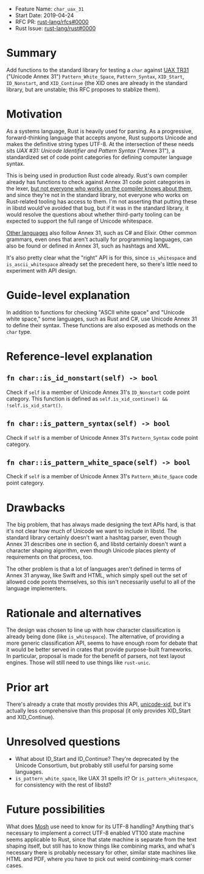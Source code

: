 - Feature Name: `char_uax_31`
- Start Date: 2019-04-24
- RFC PR: [rust-lang/rfcs#0000](https://github.com/rust-lang/rfcs/pull/0000)
- Rust Issue: [rust-lang/rust#0000](https://github.com/rust-lang/rust/issues/0000)

# Summary
[summary]: #summary

Add functions to the standard library for testing a `char` against [UAX TR31](https://unicode.org/reports/tr31/) ("Unicode Annex 31")
`Pattern_White_Space`, `Pattern_Syntax`, `XID_Start`, `ID_Nonstart`, and `XID_Continue` (the XID ones are already in the standard
library, but are unstable; this RFC proposes to stablize them).

# Motivation
[motivation]: #motivation

As a systems language, Rust is heavily used for parsing.
As a progressive, forward-thinking language that accepts anyone,
Rust supports Unicode and makes the definitive string types UTF-8.
At the intersection of these needs sits *UAX #31: Unicode Identifier and Pattern Syntax* ("Annex 31"),
a standardized set of code point categories for defining computer language syntax.

This is being used in production Rust code already.
Rust's own compiler already has functions to check against Annex 31 code point categories in the lexer,
[but not everyone who works on the compiler knows about them](https://internals.rust-lang.org/t/for-await-loops/9819/16),
and since they're not in the standard library,
not everyone who works on Rust-related tooling has access to them.
I'm not asserting that putting these in libstd would've avoided that bug,
but if it was in the standard library,
it would resolve the questions about whether third-party tooling can be expected to support the full range of Unicode whitespace.

[Other languages](https://rosettacode.org/wiki/Unicode_variable_names#C) also follow Annex 31, such as C# and Elixir.
Other common grammars, even ones that aren't actually for programming languages, can also be found or defined in Annex 31,
such as hashtags and XML.

It's also pretty clear what the "right" API is for this,
since `is_whitespace` and `is_ascii_whitespace` already set the precedent here,
so there's little need to experiment with API design.

# Guide-level explanation
[guide-level-explanation]: #guide-level-explanation

In addition to functions for checking "ASCII white space" and "Unicode white space,"
some languages, such as Rust and C#, use Unicode Annex 31 to define their syntax.
These functions are also exposed as methods on the `char` type.

# Reference-level explanation
[reference-level-explanation]: #reference-level-explanation

## `fn char::is_id_nonstart(self) -> bool`

Check if `self` is a member of Unicode Annex 31's `ID_Nonstart` code point category.
This function is defined as `self.is_xid_continue() && !self.is_xid_start()`.

## `fn char::is_pattern_syntax(self) -> bool`

Check if `self` is a member of Unicode Annex 31's `Pattern_Syntax` code point category.

## `fn char::is_pattern_white_space(self) -> bool`

Check if `self` is a member of Unicode Annex 31's `Pattern_White_Space` code point category.

# Drawbacks
[drawbacks]: #drawbacks

The big problem, that has always made designing the text APIs hard,
is that it's not clear how much of Unicode we want to include in libstd.
The standard library certainly doesn't want a hashtag parser, even though Annex 31 describes one in section 6,
and libstd certainly doesn't want a character shaping algorithm,
even though Unicode places plenty of requirements on that process, too.

The other problem is that a lot of languages aren't defined in terms of Annex 31 anyway,
like Swift and HTML, which simply spell out the set of allowed code points themselves,
so this isn't necessarily useful to all of the language implementers.

# Rationale and alternatives
[rationale-and-alternatives]: #rationale-and-alternatives

The design was chosen to line up with how character classification is already being done (like `is_whitespace`).
The alternative, of providing a more generic classification API,
seems to have enough room for debate that it would be better served in crates that provide purpose-built frameworks.
In particular, proposal is made for the benefit of parsers, not text layout engines.
Those will still need to use things like `rust-unic`.

# Prior art
[prior-art]: #prior-art

There's already a crate that mostly provides this API, [unicode-xid](https://lib.rs/crates/unicode-xid),
but it's actually less comprehensive than this proposal (it only provides XID_Start and XID_Continue).

# Unresolved questions
[unresolved-questions]: #unresolved-questions

- What about ID_Start and ID_Continue? They're deprecated by the Unicode Consortium, but probably still useful for parsing some languages.
- `is_pattern_white_space`, like UAX 31 spells it? Or `is_pattern_whitespace`, for consistency with the rest of libstd?

# Future possibilities
[future-possibilities]: #future-possibilities

What does [Mosh](https://mosh.org/) use need to know for its UTF-8 handling?
Anything that's necessary to implement a correct UTF-8 enabled VT100 state machine seems applicable to Rust,
since that state machine is separate from the text shaping itself, but still has to know things like combining marks,
and what's necessary there is probably necessary for other, similar state machines like HTML and PDF,
where you have to pick out weird combining-mark corner cases.
